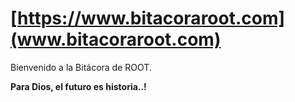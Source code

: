 # [https://www.bitacoraroot.com](www.bitacoraroot.com)

Bienvenido a la Bitácora de ROOT.

**Para Dios, el futuro es historia..!**
